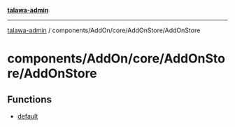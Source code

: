 [**talawa-admin**](../../../../../README.md)

***

[talawa-admin](../../../../../README.md) / components/AddOn/core/AddOnStore/AddOnStore

# components/AddOn/core/AddOnStore/AddOnStore

## Functions

- [default](functions/default.md)
